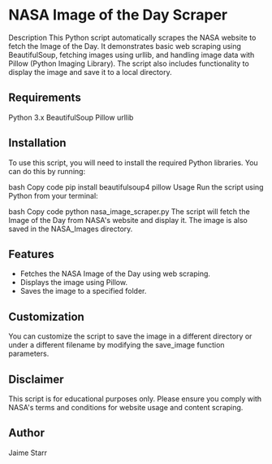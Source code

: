 # NASA Image of the Day Scraper
Description
This Python script automatically scrapes the NASA website to fetch the Image of the Day. It demonstrates basic web scraping using BeautifulSoup, fetching images using urllib, and handling image data with Pillow (Python Imaging Library). The script also includes functionality to display the image and save it to a local directory.

 ## Requirements
Python 3.x
BeautifulSoup
Pillow
urllib

## Installation
To use this script, you will need to install the required Python libraries. You can do this by running:

bash
Copy code
pip install beautifulsoup4 pillow
Usage
Run the script using Python from your terminal:

bash
Copy code
python nasa_image_scraper.py
The script will fetch the Image of the Day from NASA's website and display it. The image is also saved in the NASA_Images directory.

## Features
- Fetches the NASA Image of the Day using web scraping.
- Displays the image using Pillow.
- Saves the image to a specified folder.

## Customization
You can customize the script to save the image in a different directory or under a different filename by modifying the save_image function parameters.

## Disclaimer
This script is for educational purposes only. Please ensure you comply with NASA's terms and conditions for website usage and content scraping.

## Author
Jaime Starr

